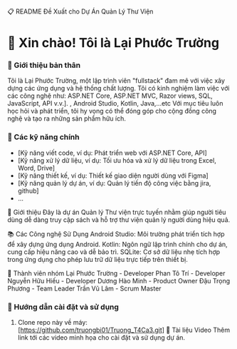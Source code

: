 📋 README Đề Xuất cho Dự Án Quản Lý Thư Viện
# 👋 Xin chào! Tôi là Lại Phước Trường

### 📌 Giới thiệu bản thân
Tôi là Lại Phước Trường, một lập trình viên "fullstack" đam mê với việc xây dựng các ứng dụng và hệ thống chất lượng. 
Tôi có kinh nghiệm làm việc với các công nghệ như: ASP.NET Core, ASP.NET MVC, Razor views, SQL, JavaScript, API v.v.]. , Android Studio, Kotlin, Java,...etc
Với mục tiêu luôn học hỏi và phát triển, tôi hy vọng có thể đóng góp cho cộng đồng công nghệ và tạo ra những sản phẩm hữu ích.

### 🌱 Các kỹ năng chính
- [Kỹ năng viết code, ví dụ: Phát triển web với ASP.NET Core, API]
- [Kỹ năng xử lý dữ liệu, ví dụ: Tối ưu hóa và xử lý dữ liệu trong Excel, Word, Drive]
- [Kỹ năng thiết kế, ví dụ: Thiết kế giao diện người dùng với Figma]
- [Kỹ năng quản lý dự án, ví dụ: Quản lý tiến độ công việc bằng jira, github]
- ...

🌟 Giới thiệu
Đây là dự án Quản lý Thư viện trực tuyến nhằm giúp người tiêu dùng dễ dàng truy cập sách và hỗ trợ thư viện quản lý người dùng hiệu quả.

📚 Các Công nghệ Sử Dụng
Android Studio: Môi trường phát triển tích hợp để xây dựng ứng dụng Android.
Kotlin: Ngôn ngữ lập trình chính cho dự án, cung cấp hiệu năng cao và dễ bảo trì.
SQLite: Cơ sở dữ liệu nhẹ tích hợp trong ứng dụng cho phép lưu trữ dữ liệu trực tiếp trên thiết bị.


👥 Thành viên nhóm
Lại Phước Trường - Developer
Phan Tô Trí - Developer
Nguyễn Hữu Hiếu - Developer
Dương Hào Minh - Product Owner
Đậu Trọng Phương - Team Leader
Trần Vũ Lâm - Scrum Master

### 🚀 Hướng dẫn cài đặt và sử dụng

1. Clone repo này về máy: [https://github.com/truongbi01/Truong_T4Ca3.git]
   🎥 Tài liệu Video
Thêm link tới các video minh họa cho cài đặt và sử dụng dự án.
